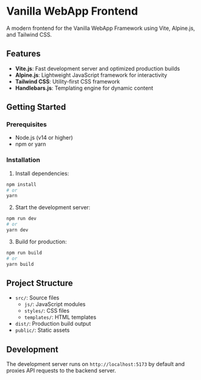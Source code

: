 # Vanilla WebApp Frontend

A modern frontend for the Vanilla WebApp Framework using Vite, Alpine.js, and Tailwind CSS.

## Features

- **Vite.js**: Fast development server and optimized production builds
- **Alpine.js**: Lightweight JavaScript framework for interactivity
- **Tailwind CSS**: Utility-first CSS framework
- **Handlebars.js**: Templating engine for dynamic content

## Getting Started

### Prerequisites

- Node.js (v14 or higher)
- npm or yarn

### Installation

1. Install dependencies:

```bash
npm install
# or
yarn
```

2. Start the development server:

```bash
npm run dev
# or
yarn dev
```

3. Build for production:

```bash
npm run build
# or
yarn build
```

## Project Structure

- `src/`: Source files
  - `js/`: JavaScript modules
  - `styles/`: CSS files
  - `templates/`: HTML templates
- `dist/`: Production build output
- `public/`: Static assets

## Development

The development server runs on `http://localhost:5173` by default and proxies API requests to the backend server. 